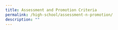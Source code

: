 ```yaml
---
title: Assessment and Promotion Criteria
permalink: /high-school/assessment-n-promotion/
description: ""
---
```

